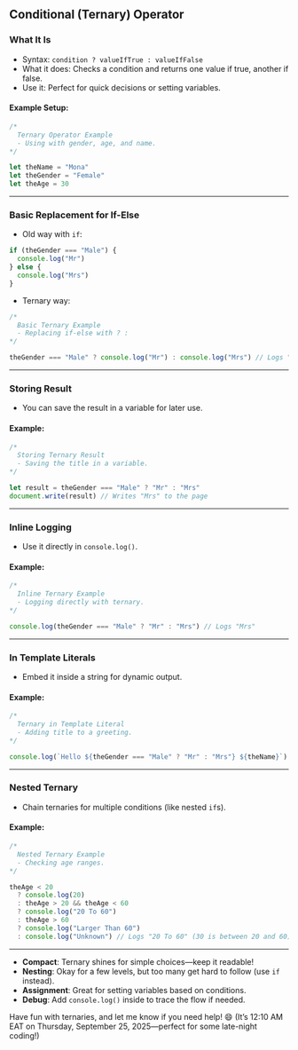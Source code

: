 
## Conditional (Ternary) Operator

### What It Is
- Syntax: `condition ? valueIfTrue : valueIfFalse`
- What it does: Checks a condition and returns one value if true, another if false.
- Use it: Perfect for quick decisions or setting variables.

#### Example Setup:
```javascript
/*
  Ternary Operator Example
  - Using with gender, age, and name.
*/

let theName = "Mona"
let theGender = "Female"
let theAge = 30
```

---

### Basic Replacement for If-Else
- Old way with `if`:
```javascript
if (theGender === "Male") {
  console.log("Mr")
} else {
  console.log("Mrs")
}
```
- Ternary way:
```javascript
/*
  Basic Ternary Example
  - Replacing if-else with ? :
*/

theGender === "Male" ? console.log("Mr") : console.log("Mrs") // Logs "Mrs"
```

---

### Storing Result
- You can save the result in a variable for later use.

#### Example:
```javascript
/*
  Storing Ternary Result
  - Saving the title in a variable.
*/

let result = theGender === "Male" ? "Mr" : "Mrs"
document.write(result) // Writes "Mrs" to the page
```

---

### Inline Logging
- Use it directly in `console.log()`.

#### Example:
```javascript
/*
  Inline Ternary Example
  - Logging directly with ternary.
*/

console.log(theGender === "Male" ? "Mr" : "Mrs") // Logs "Mrs"
```

---

### In Template Literals
- Embed it inside a string for dynamic output.

#### Example:
```javascript
/*
  Ternary in Template Literal
  - Adding title to a greeting.
*/

console.log(`Hello ${theGender === "Male" ? "Mr" : "Mrs"} ${theName}`) // Logs "Hello Mrs Mona"
```

---

### Nested Ternary
- Chain ternaries for multiple conditions (like nested `if`s).

#### Example:
```javascript
/*
  Nested Ternary Example
  - Checking age ranges.
*/

theAge < 20
  ? console.log(20)
  : theAge > 20 && theAge < 60
  ? console.log("20 To 60")
  : theAge > 60
  ? console.log("Larger Than 60")
  : console.log("Unknown") // Logs "20 To 60" (30 is between 20 and 60)
```

---


- **Compact**: Ternary shines for simple choices—keep it readable!
- **Nesting**: Okay for a few levels, but too many get hard to follow (use `if` instead).
- **Assignment**: Great for setting variables based on conditions.
- **Debug**: Add `console.log()` inside to trace the flow if needed.


Have fun with ternaries, and let me know if you need help! 😄 (It’s 12:10 AM EAT on Thursday, September 25, 2025—perfect for some late-night coding!)
